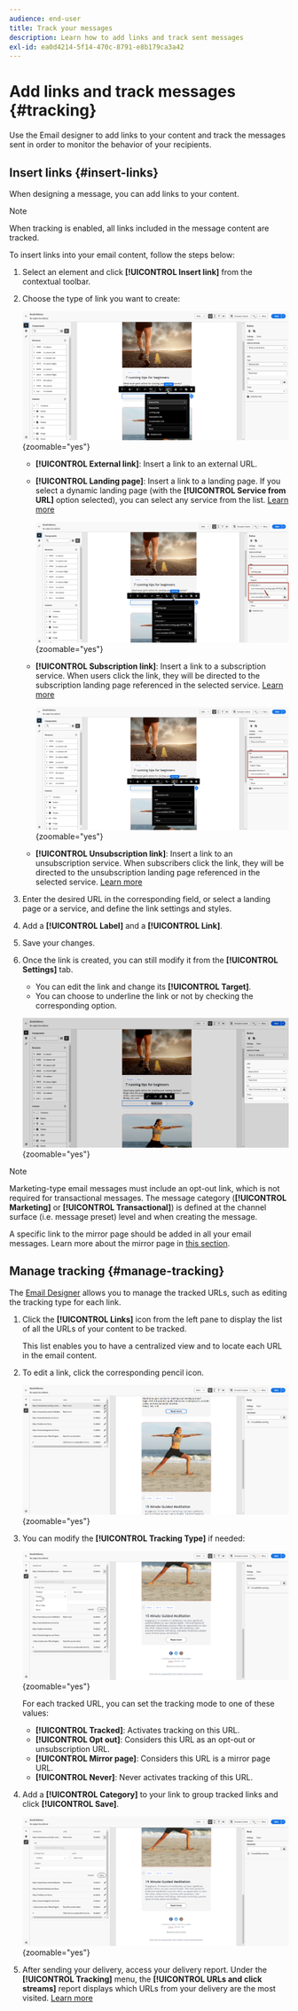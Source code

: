 ```yaml
---
audience: end-user
title: Track your messages
description: Learn how to add links and track sent messages
exl-id: ea0d4214-5f14-470c-8791-e8b179ca3a42
---
```

# Add links and track messages {#tracking}

Use the Email designer to add links to your content and track the messages sent in order to monitor the behavior of your recipients.

## Insert links {#insert-links}

When designing a message, you can add links to your content.

>[!NOTE]
>
>When tracking is enabled, all links included in the message content are tracked.

To insert links into your email content, follow the steps below:

1. Select an element and click **[!UICONTROL Insert link]** from the contextual toolbar.

1. Choose the type of link you want to create:

    ![](assets/message-tracking-insert-link.png){zoomable="yes"}

    * **[!UICONTROL External link]**: Insert a link to an external URL.

    * **[!UICONTROL Landing page]**: Insert a link to a landing page. If you select a dynamic landing page (with the **[!UICONTROL Service from URL]** option selected), you can select any service from the list. [Learn more ](../landing-pages/create-lp.md#define-actions-on-form-submission)

        ![](assets/email-link-to-landing-page.png){zoomable="yes"}

    * **[!UICONTROL Subscription link]**: Insert a link to a subscription service. When users click the link, they will be directed to the subscription landing page referenced in the selected service. [Learn more ](../audience/manage-services.md#create-service)

        ![](assets/service-create-default-lp-link.png){zoomable="yes"}

    * **[!UICONTROL Unsubscription link]**: Insert a link to an unsubscription service. When subscribers click the link, they will be directed to the unsubscription landing page referenced in the selected service. [Learn more ](../audience/manage-services.md#create-service)

    <!--* **[!UICONTROL Mirror page]**: Add a link to display the email content in a web browser. [Learn more]-->

1. Enter the desired URL in the corresponding field, or select a landing page or a service, and define the link settings and styles. 

1. Add a **[!UICONTROL Label]** and a **[!UICONTROL Link]**.

1. Save your changes.

1. Once the link is created, you can still modify it from the **[!UICONTROL Settings]** tab. 

    * You can edit the link and change its **[!UICONTROL Target]**.
    * You can choose to underline the link or not by checking the corresponding option.

    ![](assets/message-tracking-link-settings.png){zoomable="yes"}

>[!NOTE]
>
>Marketing-type email messages must include an opt-out link, which is not required for transactional messages. The message category (**[!UICONTROL Marketing]** or **[!UICONTROL Transactional]**) is defined at the channel surface (i.e. message preset) level and when creating the message.

A specific link to the mirror page should be added in all your email messages. Learn more about the mirror page in [this section](mirror-page.md).

## Manage tracking {#manage-tracking}

The [Email Designer](create-email-content.md) allows you to manage the tracked URLs, such as editing the tracking type for each link.

1. Click the **[!UICONTROL Links]** icon from the left pane to display the list of all the URLs of your content to be tracked.

    This list enables you to have a centralized view and to locate each URL in the email content.

1. To edit a link, click the corresponding pencil icon.

    ![](assets/message-tracking-edit-links.png){zoomable="yes"}

1. You can modify the **[!UICONTROL Tracking Type]** if needed:

   ![](assets/message-tracking-edit-a-link.png){zoomable="yes"}

    For each tracked URL, you can set the tracking mode to one of these values:

    * **[!UICONTROL Tracked]**: Activates tracking on this URL.
    * **[!UICONTROL Opt out]**: Considers this URL as an opt-out or unsubscription URL.
    * **[!UICONTROL Mirror page]**: Considers this URL is a mirror page URL.
    * **[!UICONTROL Never]**: Never activates tracking of this URL. <!--This information is saved: if the URL appears again in a future message, its tracking is automatically deactivated.-->

1. Add a **[!UICONTROL Category]** to your link to group tracked links and click **[!UICONTROL Save]**.

    ![](assets/message-tracking-edit-a-link_2.png){zoomable="yes"}

1. After sending your delivery, access your delivery report. Under the **[!UICONTROL Tracking]** menu, the **[!UICONTROL URLs and click streams]** report displays which URLs from your delivery are the most visited. [Learn more](../reporting/gs-reports.md)
